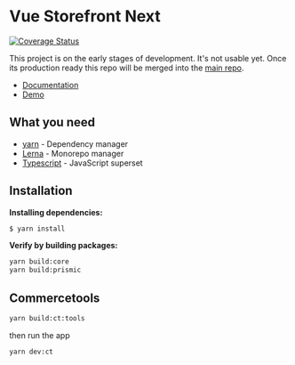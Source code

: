 # Vue Storefront Next

[![Coverage Status](https://coveralls.io/repos/github/DivanteLtd/next/badge.svg?branch=master)](https://coveralls.io/github/DivanteLtd/next?branch=master)

This project is on the early stages of development. It's not usable yet. Once its production ready this repo will be merged into the [main repo](https://github.com/DivanteLtd/vue-storefront/).

- [Documentation](https://vsf-next-docs.netlify.com)
- [Demo](https://vsf-next-demo.storefrontcloud.io/)

## What you need
* [yarn](https://yarnpkg.com/getting-started) - Dependency manager
* [Lerna](https://github.com/lerna/lerna) - Monorepo manager
* [Typescript](https://www.typescriptlang.org/docs/home.html) - JavaScript superset

## Installation
**Installing dependencies:**
```sh
$ yarn install
```

**Verify by building packages:**
```sh
yarn build:core
yarn build:prismic
```

## Commercetools
```sh
yarn build:ct:tools
```

then run the app
```sh
yarn dev:ct
```
